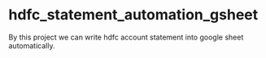 # hdfc_statement_automation_gsheet
By this project we can write hdfc account statement into google sheet automatically.
